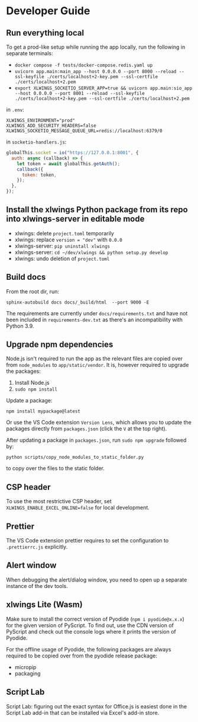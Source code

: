 # Developer Guide

## Run everything local

To get a prod-like setup while running the app locally, run the following in separate terminals:

- `docker compose -f tests/docker-compose.redis.yaml up`
- `uvicorn app.main:main_app --host 0.0.0.0 --port 8000 --reload --ssl-keyfile ./certs/localhost+2-key.pem --ssl-certfile ./certs/localhost+2.pem`
- `export XLWINGS_SOCKETIO_SERVER_APP=true && uvicorn app.main:sio_app --host 0.0.0.0 --port 8001 --reload --ssl-keyfile ./certs/localhost+2-key.pem --ssl-certfile ./certs/localhost+2.pem`

in `.env`:

```
XLWINGS_ENVIRONMENT="prod"
XLWINGS_ADD_SECURITY_HEADERS=false
XLWINGS_SOCKETIO_MESSAGE_QUEUE_URL=redis://localhost:6379/0
```

in `socketio-handlers.js`:

```js
globalThis.socket = io("https://127.0.0.1:8001", {
  auth: async (callback) => {
    let token = await globalThis.getAuth();
    callback({
      token: token,
    });
  },
});
```

## Install the xlwings Python package from its repo into xlwings-server in editable mode

- xlwings: delete `project.toml` temporarily
- xlwings: replace `version = "dev"` with `0.0.0`
- xlwings-server: `pip uninstall xlwings`
- xlwings-server: `cd ~/dev/xlwings && python setup.py develop`
- xlwings: undo deletion of `project.toml`

## Build docs

From the root dir, run:

```
sphinx-autobuild docs docs/_build/html  --port 9000 -E
```

The requirements are currently under `docs/requirements.txt` and have not been included in `requirements-dev.txt` as there's an incompatibility with Python 3.9.

## Upgrade npm dependencies

Node.js isn't required to run the app as the relevant files are copied over from `node_modules` to `app/static/vendor`. It is, however required to upgrade the packages:

1. Install Node.js
2. `sudo npm install`

Update a package:

```
npm install mypackage@latest
```

Or use the VS Code extension `Version Lens`, which allows you to update the packages directly from `packages.json` (click the `V` at the top right).

After updating a package in `packages.json`, run `sudo npm upgrade` followed by:

```
python scripts/copy_node_modules_to_static_folder.py
```

to copy over the files to the static folder.

## CSP header

To use the most restrictive CSP header, set `XLWINGS_ENABLE_EXCEL_ONLINE=false` for local development.

## Prettier

The VS Code extension prettier requires to set the configuration to `.prettierrc.js` explicitly.

## Alert window

When debugging the alert/dialog window, you need to open up a separate instance of the dev tools.

## xlwings Lite (Wasm)

Make sure to install the correct version of Pyodide (`npm i pyodide@x.x.x`) for the given version of PyScript. To find out, use the CDN version of PyScript and check out the console logs where it prints the version of Pyodide.

For the offline usage of Pyodide, the following packages are always required to be copied over from the pyodide release package:

- micropip
- packaging

## Script Lab

Script Lab: figuring out the exact syntax for Office.js is easiest done in the Script Lab add-in that can be installed via Excel's add-in store.
